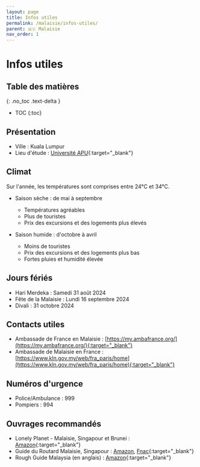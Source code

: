 ```yaml
---
layout: page
title: Infos utiles
permalink: /malaisie/infos-utiles/
parent: 🇲🇾 Malaisie
nav_order: 1
---
```


# Infos utiles

## Table des matières
{: .no_toc .text-delta }

- TOC
{:toc}

## Présentation

- Ville : Kuala Lumpur
- Lieu d'étude : [Université APU](https://www.apu.edu.my/){:target="_blank"}

## Climat

Sur l'année, les températures sont comprises entre 24°C et 34°C.

- Saison sèche : de mai à septembre
    - Températures agréables
    - Plus de touristes
    - Prix des excursions et des logements plus élevés

- Saison humide : d'octobre à avril
    - Moins de touristes
    - Prix des excursions et des logements plus bas 
    - Fortes pluies et humidité élevée

## Jours fériés

- Hari Merdeka : Samedi 31 août 2024
- Fête de la Malaisie : Lundi 16 septembre 2024
- Divali : 31 octobre 2024

## Contacts utiles

- Ambassade de France en Malaisie : [https://my.ambafrance.org/](https://my.ambafrance.org/){:target="_blank"}
- Ambassade de Malaisie en France : [https://www.kln.gov.my/web/fra_paris/home](https://www.kln.gov.my/web/fra_paris/home){:target="_blank"}

## Numéros d'urgence

- Police/Ambulance : 999
- Pompiers : 994

## Ouvrages recommandés

- Lonely Planet - Malaisie, Singapour et Brunei : [Amazon](https://www.amazon.fr/Malaisie-Singapour-Brunei-LONELY-PLANET/dp/2816179141/ref=sr_1_1?__mk_fr_FR=%C3%85M%C3%85%C5%BD%C3%95%C3%91&crid=22ER3DXACVMAK&dib=eyJ2IjoiMSJ9.Kg5prl9l2YFxjMyWjfGC076nvqCVWzBO-Y1yQiR6EEJkHv-rEq8Z0kpAuKOyx07XK6rZoHBS9uUb5wP4zHjqG9EoHFR3J_S7x7PoDcU7nG0xY81pZ0TYOW_WELqJqlxXwy3Er3AEmy74AJnP_bZDXw3uW2QwFGU3p4cpudbj9HDYfzZNsXmwQxIenzEGDmWq-mjUwYoCD9I35bjhAPBsGKkl_KL5Bjflesldba3bkgZJWhCd1QaQ3UNw5i3_H11EXchzkmyLUuhZyODierOaWocexuAmm8sdXN8QgutUsO4.N0-eXHMCdchz08Lkk4ad7o_iBW-QE_-myuT6shLHX98&dib_tag=se&keywords=lonely+planet+malaisie&qid=1705527744&sprefix=lonely+planet+malaisie%2Caps%2C69&sr=8-1){:target="_blank"}
- Guide du Routard Malaisie, Singapour : [Amazon](https://www.amazon.fr/Malaisie-Singapour-Routard/dp/2017871486/), [Fnac](https://www.fnac.com/a18437243/Collectif-Guide-du-Routard-Malaisie-Singapour-2024-25#omnsearchpos=1){:target="_blank"}
- Rough Guide Malaysia (en anglais) : [Amazon](https://www.amazon.fr/Rough-Guide-Malaysia-Singapore-Brunei/dp/1839058366/){:target="_blank"}


